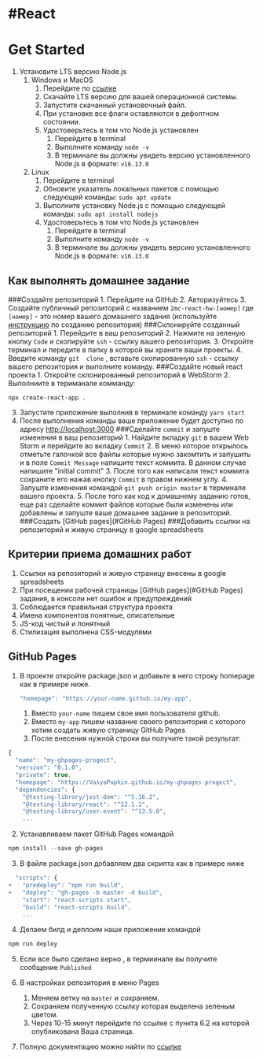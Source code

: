 # #React
# Get Started

1. Установите LTS версию Node.js
    1. Windows и MacOS
        1. Перейдите по [ссылке](https://nodejs.org/ru/download/)
        2. Скачайте LTS версию для вашей операционной системы.
        3. Запустите скачанный установочный  файл.
        4. При установке все флаги оставляются в дефолтном состоянии.
        5. Удостоверьтесь в том что Node.js установлен
            1. Перейдите в terminal
            2. Выполните команду `node -v`
            3. В терминале вы должны увидеть версию установленного Node.js в формате:
               `v16.13.0`
    2. Linux
        1. Перейдите в terminal
        2. Обновите указатель локальных пакетов с помощью следующей команды:
        `sudo apt update`
        3. Выполните установку Node.js с помощью следующей команды:
        `sudo apt install nodejs`
        4. Удостоверьтесь в том что Node.js установлен
            1. Перейдите в terminal
            2. Выполните команду `node -v`
            3. В терминале вы должны увидеть версию установленного Node.js в формате:
               `v16.13.0`

##  Как выполнять домашнее задание
###Создайте репозиторий
    1. Перейдите на GitHub
    2. Авторизуйтесь
    3. Создайте публичный репозиторий с названием `2mc-react-hw-[номер]` где `[номер]` - это 
    номер вашего домашнего задания 
    (используйте [инструкцию](https://docs.github.com/en/get-started/quickstart/create-a-repo) по созданию репозитория) 
###Склонируйте созданный репозиторий
    1. Перейдите в ваш репозиторий
    2. Нажмите на зеленую кнопку `Code`  и скопируйте `ssh` - ссылку вашего репозитория.
    3. Откройте терминал и передите в папку в которой вы храните ваши проекты.
    4. Введите  команду  `git  clone` , вставьте скопированную `ssh` - ссылку вашего репозитория и выполните  команду.
###Создайте новый react проекта
    1. Откройте склонированный репозиторий в WebStorm
    2. Выполниите в териманале  комманду:
   ```
   npx create-react-app .
   ```
   3. Запустите приложение выполнив в терминале команду `yarn start`
   4. После выполнения команды ваше приложение будет доступно по адресу [http://localhost:3000](http://localhost:3000)
###Сделайте `commit` и запуште изменения в ваш репозиторий
    1. Найдите вкладку `git` в вашем Web Storm и перейдите во вкладку `Сommit`
    2. В меню которое открылось отметьте галочкой все файлы которые нужно закомтить и запушить и в поле `Commit Message` напишите текст коммита.
В данном случае напишите "initial commit"
    3. После того как написали текст коммита сохраните  его нажав кнопку `Commit` в правом  нижнем  углу.
    4. Запуште изменения командой  `git push origin master` в терминале вашего проекта.
    5. После того как код к домашнему заданию готов, еще раз сделайте коммит файлов которые были изменены
или  добавлены и запуште ваше домашнее задание в репозиторий.
###Создать [GitHub pages](#GitHub Pages)
###Добавить ссылки на репозиторий и живую страницу в google spreadsheets

## Критерии приема домашних работ

1. Cсылки на репозиторий и живую страницу внесены в google spreadsheets
2. При посещении рабочей страницы [GitHub pages](#GitHub Pages) задания, в консоли нет ошибок и предупреждений
3. Соблюдается правильная структура проекта
4. Имена компонентов понятные, описательные
5. JS-код чистый и понятный
6. Стилизация выполнена CSS-модулями

##  GitHub Pages

1. В проекте откройте package.json и добавьте в него строку homepage  как в примере ниже.
    ```js
    "homepage": "https://your-name.github.io/my-app",
    ```
    1. Вместо `your-name` пишем свое имя пользователя github.
    2. Вместо `my-app` пишем название своего репозитория с которого хотим создать живую  страницу GitHub Pages
    3. После  внесения нужной строки вы получите такой результат: 
```js
{
  "name": "my-ghpages-progect",
  "version": "0.1.0",
  "private": true,
  "homepage": "https://VasyaPupkin.github.io/my-ghpages-progect",
  "dependencies": {
    "@testing-library/jest-dom": "^5.16.2",
    "@testing-library/react": "^12.1.2",
    "@testing-library/user-event": "^13.5.0",
    ...
```
2. Устанавливаем пакет GitHub Pages командой 
```js
npm install --save gh-pages
```

3. В файле package.json добавляем два скрипта как в примере ниже
```js
  "scripts": {
+   "predeploy": "npm run build",
+   "deploy": "gh-pages -b master -d build",
    "start": "react-scripts start",
    "build": "react-scripts build",
    ...
```

4. Делаем билд и деплоим наше приложение командой 
```js
npm run deploy
```
5. Если все было сделано верно , в термиинале вы получите сообщение `Published`

6. В настройках репозитория в меню Pages
   1. Меняем ветку на `master` и сохраняем.
   2. Сохраняем полученную ссылку которая выделена зеленым цветом.
   3. Через 10-15 минут перейдите по ссылке с пункта 6.2 на которой опубликована Ваша страница.

7. Полную документацию можно найти по [ссылке](https://create-react-app.dev/docs/deployment#github-pages)
